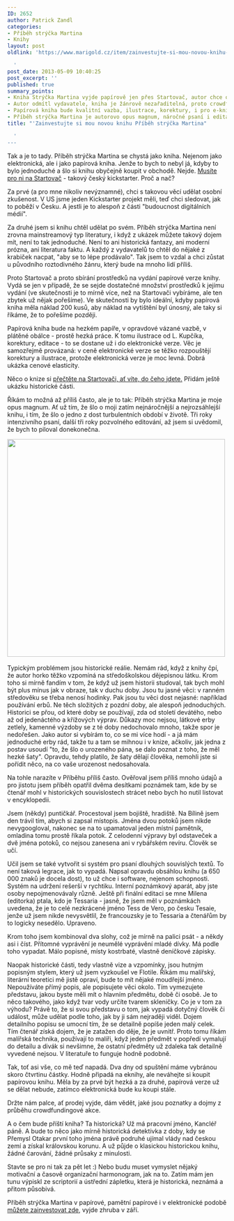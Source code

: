 ```yaml
---
ID: 2652
author: Patrick Zandl
categories:
- Příběh strýčka Martina
- Knihy
layout: post
oldlink: 'https://www.marigold.cz/item/zainvestujte-si-mou-novou-knihu-pribeh-strycka-martina

  '
post_date: 2013-05-09 10:40:25
post_excerpt: ''
published: true
summary_points:
- Kniha Strýčka Martina vyjde papírově jen přes Startovač, autor chce osobní zkušenost.
- Autor odmítl vydavatele, kniha je žánrově nezařaditelná, proto crowdfunding.
- Papírová kniha bude kvalitní vazba, ilustrace, korektury, i pro e-knihu.
- Příběh strýčka Martina je autorovo opus magnum, náročné psaní i editace.
title: "'Zainvestujte si mou novou knihu Příběh strýčka Martina"

  '
---
```


<p>Tak a je to tady. Příběh strýčka Martina se chystá jako kniha. Nejenom jako elektronická, ale i jako papírová kniha. Jenže to bych to nebyl já, kdyby to bylo jednoduché a šlo si knihu obyčejně koupit v obchodě. Nejde. <a href="https://www.startovac.cz/projekty/pribeh-strycka-martina/">Musíte pro ni na Startovač</a> - takový český kickstarter. Proč a nač?</p>


<p>Za prvé (a pro mne nikoliv nevýznamné), chci s takovou věcí udělat osobní zkušenost. V US jsme jeden Kickstarter projekt měli, teď chci sledovat, jak to poběží v Česku. A jestli je to alespoň z části "budoucnost digitálních médií".</p>

<p>Za druhé jsem si knihu chtěl udělat po svém. Příběh strýčka Martina není zrovna mainstreamový typ literatury, i když z ukázek můžete takový dojem mít, není to tak jednoduché. Není to ani historická fantazy, ani moderní prózna, ani literatura faktu. A každý z vydavatelů to chtěl do nějaké z krabiček nacpat, "aby se to lépe prodávalo". Tak jsem to vzdal a chci zůstat u původního roztodivného žánru, který bude na mnoho lidí příliš.</p>

<p>Proto Startovač a proto sbírání prostředků na vydání papírové verze knihy. Vydá se jen v případě, že se sejde dostatečné množství prostředků k jejímu vydání (ve skutečnosti je to mírně více, než na Startovači vybíráme, ale ten zbytek už nějak pořešíme). Ve skutečnosti by bylo ideální, kdyby papírová kniha měla náklad 200 kusů, aby náklad na vytištění byl únosný, ale taky si říkáme, že to pořešíme později.</p>

<p>Papírová kniha bude na hezkém papíře, v opravdové vázané vazbě, v plátěné obálce - prostě hezká práce. K tomu ilustrace od L. Kupčíka, korektury, editace - to se dostane už i do elektronické verze. Věc je samozřejmě provázaná: v ceně elektronické verze se těžko rozpouštějí korektury a ilustrace, protože elektronická verze je moc levná. Dobrá ukázka cenové elasticity.</p>

<p>Něco o knize si <a href="https://www.startovac.cz/projekty/pribeh-strycka-martina/novinky/">přečtěte na Startovači, ať víte, do čeho jdete.</a> Přidám ještě ukázku historické části.</p>

<p>Říkám to možná až příliš často, ale je to tak: Příběh strýčka Martina je moje opus magnum. Ať už tím, že šlo o moji zatím nejnáročnější a nejrozsáhlejší knihu, i tím, že šlo o jedno z dost turbulentních období v životě. Tři roky intenzivního psaní, další tři roky pozvolného editování, až jsem si uvědomil, že bych to piloval donekonečna.</p>

<p><a href="https://www.startovac.cz/projekty/pribeh-strycka-martina/"><img src="https://www.startovac.cz/cache/images/7082aa8aa5f29c6dc389bccdc3b07d3d/246-pribeh-strycka-martina-poutani-png-660x371.png" width="500" border="0"></a> </p>


<p>Typickým problémem jsou historické reálie. Nemám rád, když z knihy čpí, že autor horko těžko vzpomíná na středoškolskou dějepisnou látku. Krom toho si mírně fandím v tom, že když už jsem historii studoval, tak bych mohl být plus mínus jak v obraze, tak v duchu doby. Jsou tu jasné věci: v ranném středověku se třeba nenosí hodinky. Pak jsou tu věci dost nejasné: například používání erbů. Ne těch složitých z pozdní doby, ale alespoň jednoduchých. Historici se přou, od které doby se používají, zda od století devátého, nebo až od jedenáctého a křížových výprav. Důkazy moc nejsou, látkové erby zetlely, kamenné výzdoby se z té doby nedochovalo mnoho, takže spor je nedořešen. Jako autor si vybírám to, co se mi více hodí - a já mám jednoduché erby rád, takže tu a tam se mihnou i v knize, ačkoliv, jak jedna z postav usoudí "to, že šlo o urozeného pána, se dalo poznat z toho, že měl hezké šaty". Opravdu, tehdy platilo, že šaty dělají člověka, nemohli jste si pořídit něco, na co vaše urozenost nedosahovala.</p>

<p>Na tohle narazíte v Příběhu příliš často. Ověřoval jsem příliš mnoho údajů a pro jistotu jsem příběh opatřil dvěma desítkami poznámek tam, kde by se čtenář mohl v historických souvislostech strácet nebo bych ho nutil listovat v encyklopedii.</p>

<p>Jsem (někdy) puntičkář. Procestoval jsem bojiště, hradiště. Na Bílině jsem den trávil tím, abych si zapsal místopis. Jména dvou potoků jsem nikde nevygoogloval, nakonec se na to upamatoval jeden místní pamětník, omladina tomu prostě říkala potok. Z celodenní výpravy byl odstaveček a dvě jména potoků, co nejsou zanesena ani v rybářském revíru. Člověk se učí.</p>

<p>Učil jsem se také vytvořit si systém pro psaní dlouhých souvislých textů. To není taková legrace, jak to vypadá. Napsal opravdu obsáhlou knihu (a 650 000 znaků je docela dost), to už chce i software, nejenom schopnosti. Systém na udržení rešerší v rychtiku. Interní poznámkový aparát, aby jste osoby nepojmenovávaly různě. Ještě při finální editaci se mne Milena (editorka) ptala, kdo je Tessaria - jasně, že jsem měl v poznámkách uvedena, že je to celé nezkrácené jméno Tess de Vero, po česku Tesaie, jenže už jsem nikde nevysvětlil, že francouzsky je to Tessaria a čtenářům by to logicky nesedělo. Upraveno.</p>

<p>Krom toho jsem kombinoval dva slohy, což je mírně na palici psát - a někdy asi i číst. Přítomné vyprávění je neumělé vyprávění mladé dívky. Má podle toho vypadat. Málo popisné, místy kostrbaté, vlastně deníčkové zápisky.</p>

<p>Naopak historické části, tedy vlastně vize a vzpomínky, jsou hutným popisným stylem, který už jsem vyzkoušel ve Flotile. Říkám mu malířský, literární teoretici mě jistě opraví, bude to mít nějaké moudřejší jméno. Nepoužíváte přímý popis, ale popisujete věci okolo. Tím vymezujete představu, jakou byste měli mít o hlavním předmětu, době či osobě. Je to něco takového, jako když tvar vody určíte tvarem skleničky. Co je v tom za výhodu? Právě to, že si svou představu o tom, jak vypadá dotyčný člověk či událost, může udělat podle toho, jak by ji sám nejraději viděl. Dojem detailního popisu se umocní tím, že se detailně popíše jeden malý celek. Tím čtenář získá dojem, že je zatažen do děje, že je uvnitř. Proto tomu říkám malířská technika, používají to malíři, když jeden předmět v popředí vymalují do detailu a divák si nevšimne, že ostatní předměty už zdaleka tak detailně vyvedené nejsou. V literatuře to funguje hodně podobně.</p>

<p>Tak, toť asi vše, co mě teď napadá. Dva dny od spuštění máme vybránou skoro čtvrtinu částky. Hodně připadá na eknihy, ale neváhejte si koupit papírovou knihu. Měla by za prvé být hezká a za druhé, papírová verze už se dělat nebude, zatímco elektronická bude ku koupi stále.</p>

<p>Držte nám palce, ať prodej vyjde, dám vědět, jaké jsou poznatky a dojmy z průběhu crowdfundingové akce.</p>

<p>A o čem bude příští kniha? Ta historická? Už má pracovní jméno, Kancléř páně. A bude to něco jako mírně historická detektivka z doby, kdy se Přemysl Otakar první toho jména právě podruhé ujímal vlády nad českou zemí a získal královskou korunu. A už půjde o klasickou historickou knihu, žádné čarování, žádné průsaky z minulosti.</p>

<p>Stavte se pro ni tak za pět let :) Nebo budu muset vymyslet nějaký motivační a časově organizační harmonogram, jak na to. Zatím mám jen tunu výpiskl ze scriptorií a ústřední zápletku, která je historická, neznámá a přitom působivá.</p>

<p>Příběh strýčka Martina v papírové, pamětní papírové i v elektronické podobě <a href="https://www.startovac.cz/projekty/pribeh-strycka-martina/">můžete zainvestovat zde</a>, vyjde zhruba v září. </p>